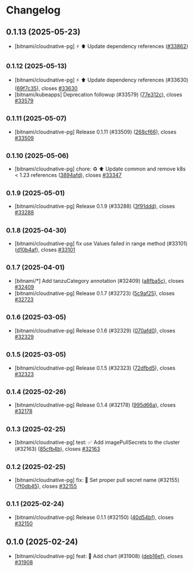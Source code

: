 # Changelog

## 0.1.13 (2025-05-23)

* [bitnami/cloudnative-pg] :zap: :arrow_up: Update dependency references ([#33862](https://github.com/bitnami/charts/pull/33862))

## <small>0.1.12 (2025-05-13)</small>

* [bitnami/cloudnative-pg] :zap: :arrow_up: Update dependency references (#33630) ([69f7c35](https://github.com/bitnami/charts/commit/69f7c35b71e880bd8068ef549a4e9ab775c298b3)), closes [#33630](https://github.com/bitnami/charts/issues/33630)
* [bitnami/kubeapps] Deprecation followup (#33579) ([77e312c](https://github.com/bitnami/charts/commit/77e312c1772d4d7c4dc5d3ac0e80f4e452e3a062)), closes [#33579](https://github.com/bitnami/charts/issues/33579)

## <small>0.1.11 (2025-05-07)</small>

* [bitnami/cloudnative-pg] Release 0.1.11 (#33509) ([268cf66](https://github.com/bitnami/charts/commit/268cf663c07e40f91b72ef133171b93dea1ef0e8)), closes [#33509](https://github.com/bitnami/charts/issues/33509)

## <small>0.1.10 (2025-05-06)</small>

* [bitnami/cloudnative-pg] chore: :recycle: :arrow_up: Update common and remove k8s < 1.23 references  ([3894afd](https://github.com/bitnami/charts/commit/3894afd8826371419a99fc899b62d4dd13f30f3e)), closes [#33347](https://github.com/bitnami/charts/issues/33347)

## <small>0.1.9 (2025-05-01)</small>

* [bitnami/cloudnative-pg] Release 0.1.9 (#33288) ([3f91ddd](https://github.com/bitnami/charts/commit/3f91ddd256a23a12350fe8a8eea7a91dc026bc2a)), closes [#33288](https://github.com/bitnami/charts/issues/33288)

## <small>0.1.8 (2025-04-30)</small>

* [bitnami/cloudnative-pg] fix use Values failed in range method (#33101) ([d10b4af](https://github.com/bitnami/charts/commit/d10b4af2bd4fafbe00bf0e3f3ed0f115e2876cc0)), closes [#33101](https://github.com/bitnami/charts/issues/33101)

## <small>0.1.7 (2025-04-01)</small>

* [bitnami/*] Add tanzuCategory annotation (#32409) ([a8fba5c](https://github.com/bitnami/charts/commit/a8fba5cb01f6f4464ca7f69c50b0fbe97d837a95)), closes [#32409](https://github.com/bitnami/charts/issues/32409)
* [bitnami/cloudnative-pg] Release 0.1.7 (#32723) ([5c9af25](https://github.com/bitnami/charts/commit/5c9af25502d10851181a6285e2fc3678892336f5)), closes [#32723](https://github.com/bitnami/charts/issues/32723)

## <small>0.1.6 (2025-03-05)</small>

* [bitnami/cloudnative-pg] Release 0.1.6 (#32329) ([070afd0](https://github.com/bitnami/charts/commit/070afd0cc3da110db86a7b12ea3de4019163d07f)), closes [#32329](https://github.com/bitnami/charts/issues/32329)

## <small>0.1.5 (2025-03-05)</small>

* [bitnami/cloudnative-pg] Release 0.1.5 (#32323) ([72dfbd5](https://github.com/bitnami/charts/commit/72dfbd5ab581c0669d652f45550717a164adadd6)), closes [#32323](https://github.com/bitnami/charts/issues/32323)

## <small>0.1.4 (2025-02-26)</small>

* [bitnami/cloudnative-pg] Release 0.1.4 (#32178) ([995d66a](https://github.com/bitnami/charts/commit/995d66aac5c12fc4276d27c561dc5fad4076bd20)), closes [#32178](https://github.com/bitnami/charts/issues/32178)

## <small>0.1.3 (2025-02-25)</small>

* [bitnami/cloudnative-pg] test: :white_check_mark: Add imagePullSecrets to the cluster (#32163) ([85cfb4b](https://github.com/bitnami/charts/commit/85cfb4bb4f8241bba8b76404f3ed86b9fe9cb07a)), closes [#32163](https://github.com/bitnami/charts/issues/32163)

## <small>0.1.2 (2025-02-25)</small>

* [bitnami/cloudnative-pg] fix: :bug: Set proper pull secret name (#32155) ([7f0db45](https://github.com/bitnami/charts/commit/7f0db451da4b457ce14ef6c0617c5d1e98916a07)), closes [#32155](https://github.com/bitnami/charts/issues/32155)

## <small>0.1.1 (2025-02-24)</small>

* [bitnami/cloudnative-pg] Release 0.1.1 (#32150) ([40d54bf](https://github.com/bitnami/charts/commit/40d54bf565ba1db72d12fac1f15b9f3f8e707924)), closes [#32150](https://github.com/bitnami/charts/issues/32150)

## 0.1.0 (2025-02-24)

* [bitnami/cloudnative-pg] feat: :tada: Add chart (#31908) ([deb16ef](https://github.com/bitnami/charts/commit/deb16ef112278a16df01c33b290f3dae1011d104)), closes [#31908](https://github.com/bitnami/charts/issues/31908)
